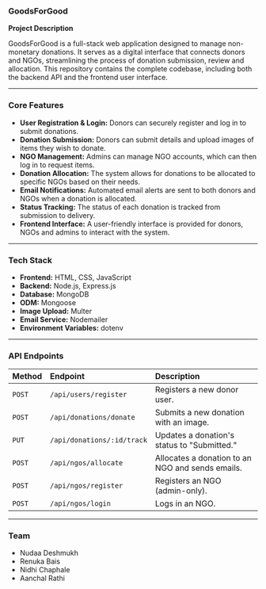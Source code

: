 ### **GoodsForGood**

**Project Description**

GoodsForGood is a full-stack web application designed to manage non-monetary donations. It serves as a digital interface that connects donors and NGOs, streamlining the process of donation submission, review and allocation. This repository contains the complete codebase, including both the backend API and the frontend user interface.

-----

### **Core Features**

  * **User Registration & Login:** Donors can securely register and log in to submit donations.
  * **Donation Submission:** Donors can submit details and upload images of items they wish to donate.
  * **NGO Management:** Admins can manage NGO accounts, which can then log in to request items.
  * **Donation Allocation:** The system allows for donations to be allocated to specific NGOs based on their needs.
  * **Email Notifications:** Automated email alerts are sent to both donors and NGOs when a donation is allocated.
  * **Status Tracking:** The status of each donation is tracked from submission to delivery.
  * **Frontend Interface:** A user-friendly interface is provided for donors, NGOs and admins to interact with the system.

-----

### **Tech Stack**

  * **Frontend:** HTML, CSS, JavaScript 
  * **Backend:** Node.js, Express.js
  * **Database:** MongoDB
  * **ODM:** Mongoose
  * **Image Upload:** Multer
  * **Email Service:** Nodemailer
  * **Environment Variables:** dotenv

-----

### **API Endpoints**

| Method | Endpoint                                   | Description                                      |
| :----- | :----------------------------------------- | :----------------------------------------------- |
| `POST` | `/api/users/register`                      | Registers a new donor user.                      |
| `POST` | `/api/donations/donate`                    | Submits a new donation with an image.            |
| `PUT`  | `/api/donations/:id/track`                 | Updates a donation's status to "Submitted."      |
| `POST` | `/api/ngos/allocate`                       | Allocates a donation to an NGO and sends emails. |
| `POST` | `/api/ngos/register`                       | Registers an NGO (admin-only).                   |
| `POST` | `/api/ngos/login`                          | Logs in an NGO.                                  |

-----

### **Team**

  * Nudaa Deshmukh
  * Renuka Bais
  * Nidhi Chaphale
  * Aanchal Rathi
